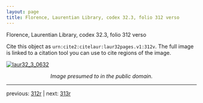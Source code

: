 ```yaml
---
layout: page
title: Florence, Laurentian Library, codex 32.3, folio 312 verso
---
```


Florence, Laurentian Library, codex 32.3, folio 312 verso

Cite this object as `urn:cite2:citelaur:laur32pages.v1:312v`.  The full image is linked to a citation tool you can use to cite regions of the image.

[![laur32_3_0632](http://www.homermultitext.org/iipsrv?IIIF=/project/homer/pyramidal/deepzoom/citelaur/laur32imgs/v1/laur32_3_0632.tif/full/800,/0/default.jpg)](http://www.homermultitext.org/ict2/?urn=urn:cite2:citelaur:laur32imgs.v1:laur32_3_0632) 

<p style="text-align: center; font-style: italic;">Image presumed to in the public domain.</p>

---

previous: [312r](../312r/) | next: [313r](../313r/)